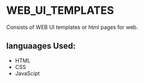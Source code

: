 # WEB_UI_TEMPLATES

Consists of WEB UI templates or html pages for web.

<h2>languaages Used:</h2>
<ul>
  <li>HTML</li>
  <li>CSS</li>
  <li>JavaScipt</li>
 </ul>
